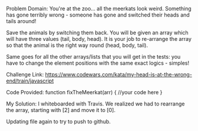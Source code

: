
Problem Domain:
You're at the zoo... all the meerkats look weird. Something has gone terribly wrong - someone has gone and switched their heads and tails around!

Save the animals by switching them back. You will be given an array which will have three values (tail, body, head). It is your job to re-arrange the array so that the animal is the right way round (head, body, tail).

Same goes for all the other arrays/lists that you will get in the tests: you have to change the element positions with the same exact logics - simples!

Challenge Link: https://www.codewars.com/kata/my-head-is-at-the-wrong-end/train/javascript

Code Provided:
function fixTheMeerkat(arr) {
 //your code here 
}

My Solution: I whiteboarded with Travis. We realized we had to rearrange the array, starting with [2] and move it to [0]. 

Updating file again to try to push to github.


